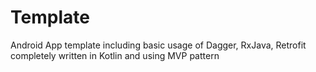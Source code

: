 # Template

Android App template including basic usage of Dagger, RxJava, Retrofit completely written in Kotlin and using MVP pattern
